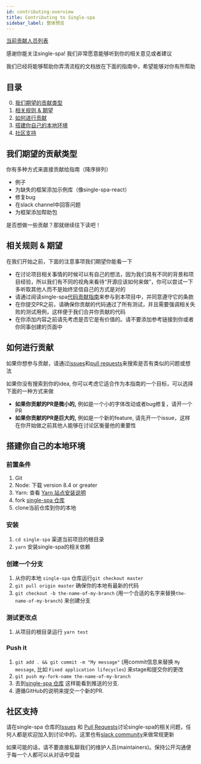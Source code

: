 ```yaml
---
id: contributing-overview
title: Contributing to Single-spa
sidebar_label: 整体预览
---
```


[当前贡献人员列表](/contributors)

感谢你能关注single-spa! 我们非常愿意能够听到你的相关意见或者建议

我们已经将能够帮助你弄清流程的文档放在下面的指南中，希望能够对你有所帮助

## 目录

0. [我们期望的贡献类型](#types-of-contributions-were-looking-for)
0. [相关规则 & 期望](#ground-rules-expectations)
0. [如何进行贡献](#how-to-contribute)
0. [搭建你自己的本地环境](#setting-up-your-environment)
0. [社区支持](#community)

## 我们期望的贡献类型

你有多种方式来直接贡献给指南（降序排列）

* 例子
* 为缺失的框架添加示例库（像single-spa-react）
* 修复bug
* 在slack channel中回答问题
* 为框架添加帮助包

是否想做一些贡献？那就继续往下读吧！
## 相关规则 & 期望

在我们开始之前，下面的注意事项我们期望你能看一下

* 在讨论项目相关事情的时候可以有自己的想法，因为我们具有不同的背景和项目经验，所以我们有不同的视角来看待“开源应该如何来做”，你可以尝试一下多听取其他人而不是始终坚信自己的方式是对的
* 请通过阅读single-spa[代码贡献指南](/docs/code-of-conduct/)来参与到本项目中，并同意遵守它的条款
* 在你提交PR之前，请确保你贡献的代码通过了所有测试，并且需要强调相关失败的测试用例，这样便于我们合并你贡献的代码
* 在你添加内容之前请先考虑是否它是有价值的。请不要添加参考链接到你或者你同事创建的页面中
## 如何进行贡献

如果你想参与贡献，请通过[issues](https://github.com/single-spa/single-spa/issues)和[pull requests](https://github.com/single-spa/single-spa/pulls)来搜索是否有类似的问题或想法

如果你没有搜索到你的idea, 你可以考虑它适合作为本指南的一个目标，可以选择下面的一种方式来做

* **如果你贡献的PR是微小的,** 例如是一个小的字体改动或者bug修复，请开一个PR
* **如果你贡献的PR是巨大的,** 例如是一个新的feature, 请先开一个issue，这样在你开始做之前其他人能够在讨论区衡量他的重要性

## 搭建你自己的本地环境

### 前置条件

1. Git
1. Node: 下载 version 8.4 or greater
1. Yarn: 查看 [Yarn 站点安装说明](https://yarnpkg.com/lang/en/docs/install/)
1. fork [single-spa 仓库](https://github.com/single-spa/single-spa)
1. clone当前仓库到你的本地

### 安装

1. `cd single-spa` 渠道当前项目的根目录
1. `yarn` 安装single-spa的相关依赖

### 创建一个分支

1.  从你的本地 `single-spa` 仓库运行`git checkout master`
1. `git pull origin master` 确保你的本地有最新的代码
1. `git checkout -b the-name-of-my-branch` (用一个合适的名字来替换`the-name-of-my-branch`) 来创建分支

### 测试更改点

1. 从项目的根目录运行 `yarn test`

### Push it

1. `git add . && git commit -m "My message"` (用commit信息来替换 `My message`, 比如 `Fixed application lifecycles`) 来stage和提交你的更改
1. `git push my-fork-name the-name-of-my-branch`
1. 去到[single-spa 仓库](https://github.com/single-spa/single-spa) 这样能看到推送的分支.
1. 遵循GitHub的说明来提交一个新的PR.

## 社区支持

请在single-spa 仓库的[Issues](https://github.com/single-spa/single-spa/issues) 和 [Pull Requests](https://github.com/single-spa/single-spa/pulls)讨论single-spa的相关问题，任何人都是欢迎加入到讨论中的。这里也有[slack community](https://join.slack.com/t/single-spa/shared_invite/enQtODAwNTIyMzc4OTE1LWUxMTUwY2M1MTY0ZGMzOTUzMGNkMzI1NzRiYzYwOWM1MTEzZDM1NDAyNWM3ZmViOTAzZThkMDcwMWZmNTFmMWQ)来做常规更新

如果可能的话，请不要直接私聊我们的维护人员(maintainers)。保持公开沟通便于每一个人都可以从对话中受益